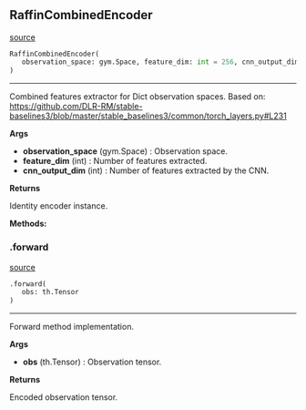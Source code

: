#


## RaffinCombinedEncoder
[source](https://github.com/RLE-Foundation/rllte/blob/main/rllte/xploit/encoder/raffin_combined_encoder.py/#L35)
```python 
RaffinCombinedEncoder(
   observation_space: gym.Space, feature_dim: int = 256, cnn_output_dim: int = 256
)
```


---
Combined features extractor for Dict observation spaces.
Based on: https://github.com/DLR-RM/stable-baselines3/blob/master/stable_baselines3/common/torch_layers.py#L231


**Args**

* **observation_space** (gym.Space) : Observation space.
* **feature_dim** (int) : Number of features extracted.
* **cnn_output_dim** (int) : Number of features extracted by the CNN.


**Returns**

Identity encoder instance.


**Methods:**


### .forward
[source](https://github.com/RLE-Foundation/rllte/blob/main/rllte/xploit/encoder/raffin_combined_encoder.py/#L65)
```python
.forward(
   obs: th.Tensor
)
```

---
Forward method implementation.


**Args**

* **obs** (th.Tensor) : Observation tensor.


**Returns**

Encoded observation tensor.
